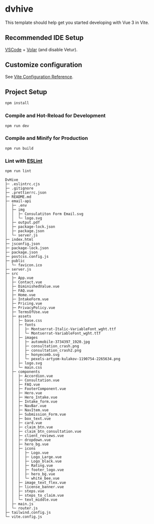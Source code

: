 # dvhive

This template should help get you started developing with Vue 3 in Vite.

## Recommended IDE Setup

[VSCode](https://code.visualstudio.com/) + [Volar](https://marketplace.visualstudio.com/items?itemName=Vue.volar) (and disable Vetur).

## Customize configuration

See [Vite Configuration Reference](https://vitejs.dev/config/).

## Project Setup

```sh
npm install
```

### Compile and Hot-Reload for Development

```sh
npm run dev
```

### Compile and Minify for Production

```sh
npm run build
```

### Lint with [ESLint](https://eslint.org/)

```sh
npm run lint
```

```
DvHive
├─ .eslintrc.cjs
├─ .gitignore
├─ .prettierrc.json
├─ README.md
├─ email-api
│  ├─ .env
│  ├─ img
│  │  ├─ Consulatiton Form Email.svg
│  │  └─ logo.svg
│  ├─ output.pdf
│  ├─ package-lock.json
│  ├─ package.json
│  └─ server.js
├─ index.html
├─ jsconfig.json
├─ package-lock.json
├─ package.json
├─ postcss.config.js
├─ public
│  └─ favicon.ico
├─ server.js
├─ src
│  ├─ App.vue
│  ├─ Contact.vue
│  ├─ DiminishedValue.vue
│  ├─ FAQ.vue
│  ├─ Home.vue
│  ├─ IntakeForm.vue
│  ├─ Pricing.vue
│  ├─ PrivacyPolicy.vue
│  ├─ TermsOfUse.vue
│  ├─ assets
│  │  ├─ base.css
│  │  ├─ fonts
│  │  │  ├─ Montserrat-Italic-VariableFont_wght.ttf
│  │  │  └─ Montserrat-VariableFont_wght.ttf
│  │  ├─ images
│  │  │  ├─ automobile-3734397_1920.jpg
│  │  │  ├─ consultation_crash.png
│  │  │  ├─ consultation_crash2.png
│  │  │  ├─ honyecomb.svg
│  │  │  └─ pexels-artyom-kulakov-1190754-2265634.png
│  │  ├─ logo.svg
│  │  └─ main.css
│  ├─ components
│  │  ├─ Accordion.vue
│  │  ├─ Consultation.vue
│  │  ├─ FAQ.vue
│  │  ├─ FooterComponent.vue
│  │  ├─ Hero.vue
│  │  ├─ Hero_Intake.vue
│  │  ├─ Intake_form.vue
│  │  ├─ NavBar.vue
│  │  ├─ NavItem.vue
│  │  ├─ Submission_Form.vue
│  │  ├─ box_text.vue
│  │  ├─ card.vue
│  │  ├─ claim_btn.vue
│  │  ├─ claim_btn_consultation.vue
│  │  ├─ client_reviews.vue
│  │  ├─ dropdown.vue
│  │  ├─ hero_bg.vue
│  │  ├─ icons
│  │  │  ├─ Logo.vue
│  │  │  ├─ Logo_Large.vue
│  │  │  ├─ Logo_black.vue
│  │  │  ├─ Rating.vue
│  │  │  ├─ footer_logo.vue
│  │  │  ├─ hero_bg.vue
│  │  │  └─ white_bee.vue
│  │  ├─ image_text_flex.vue
│  │  ├─ license_banner.vue
│  │  ├─ steps.vue
│  │  ├─ steps_to_claim.vue
│  │  └─ text_middle.vue
│  ├─ main.js
│  └─ router.js
├─ tailwind.config.js
└─ vite.config.js

```
